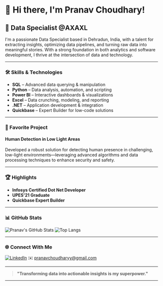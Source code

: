 # 👋 Hi there, I'm Pranav Choudhary!

## 💼 Data Specialist @AXAXL 

I'm a passionate Data Specialist based in Dehradun, India, with a talent for extracting insights, optimizing data pipelines, and turning raw data into meaningful stories. With a strong foundation in both analytics and software development, I thrive at the intersection of data and technology.

---

### 🛠️ Skills & Technologies

- **SQL** – Advanced data querying & manipulation
- **Python** – Data analysis, automation, and scripting
- **Power BI** – Interactive dashboards & visualizations
- **Excel** – Data crunching, modeling, and reporting
- **.NET** – Application development & integration
- **Quickbase** – Expert Builder for low-code solutions

---

### 🚀 Favorite Project

#### Human Detection in Low Light Areas
Developed a robust solution for detecting human presence in challenging, low-light environments—leveraging advanced algorithms and data processing techniques to enhance security and safety.

---

### 🏆 Highlights

- **Infosys Certified Dot Net Developer**
- **UPES'21 Graduate**
- **Quickbase Expert Builder**

---

### 📊 GitHub Stats

![Pranav's GitHub Stats](https://github-readme-stats.vercel.app/api?username=pranavchoudharyy&show_icons=true&theme=default)
![Top Langs](https://github-readme-stats.vercel.app/api/top-langs/?username=pranavchoudharyy&layout=compact)

---

### 🌐 Connect With Me

[![LinkedIn](https://img.shields.io/badge/LinkedIn-blue?logo=linkedin&logoColor=white)](https://www.linkedin.com/in/pranavchoudharyy/)
✉️ [pranavchoudharyy@gmail.com](mailto:pranavchoudharyy@gmail.com)

---

> **"Transforming data into actionable insights is my superpower."**

---
